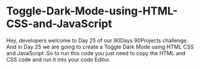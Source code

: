 # Toggle-Dark-Mode-using-HTML-CSS-and-JavaScript
Hey, developers welcome to Day 25 of our 90Days 90Projects challenge. And in Day 25 we are going to create a Toggle Dark Mode using HTML CSS and JavaScript  .So to run this code you just need to copy the HTML and CSS code and run it into your code Editor. 
